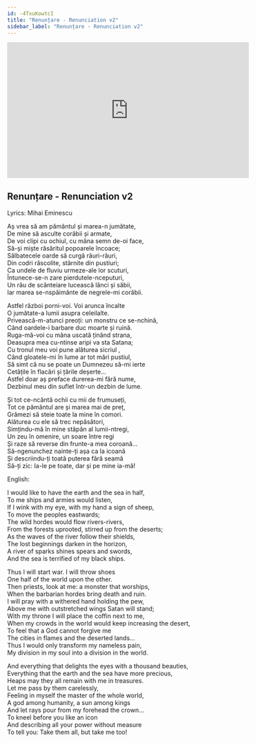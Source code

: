 ```yaml
---
id: -4TxuKowtcI
title: "Renunțare - Renunciation v2"
sidebar_label: "Renunțare - Renunciation v2"
---
```


<div class="video-float-container">
  <iframe
    width="560"
    height="315"
    src="https://www.youtube.com/embed/-4TxuKowtcI"
    title="YouTube video player"
    frameborder="0"
    allow="accelerometer; autoplay; clipboard-write; encrypted-media; gyroscope; picture-in-picture; web-share"
    referrerpolicy="strict-origin-when-cross-origin"
    allowfullscreen
  ></iframe>
</div>

## Renunțare - Renunciation v2

Lyrics: Mihai Eminescu

Aș vrea să am pământul și marea-n jumătate,  
De mine să asculte corăbii și armate,  
De voi clipi cu ochiul, cu mâna semn de-oi face,  
Să-și miște răsăritul popoarele încoace;  
Sălbatecele oarde să curgă râuri-râuri,  
Din codri răscolite, stârnite din pustiuri;  
Ca undele de fluviu urmeze-ale lor scuturi,  
Întunece-se-n zare pierdutele-nceputuri,  
Un râu de scânteiare lucească lănci și săbii,  
Iar marea se-nspăimânte de negrele-mi corăbii.

Astfel război porni-voi. Voi arunca încalte  
O jumătate-a lumii asupra celeilalte.  
Privească-m-atunci preoți: un monstru ce se-nchină,  
Când oardele-i barbare duc moarte și ruină.  
Ruga-mă-voi cu mâna uscată ținând strana,  
Deasupra mea cu-ntinse aripi va sta Satana;  
Cu tronul meu voi pune alăturea sicriul ,  
Când gloatele-mi în lume ar tot mări pustiul,  
Să simt că nu se poate un Dumnezeu să-mi ierte  
Cetățile în flacări și țările deșerte...  
Astfel doar aș preface durerea-mi fără nume,  
Dezbinul meu din suflet într-un dezbin de lume.

Și tot ce-ncântă ochii cu mii de frumuseți,  
Tot ce pământul are și marea mai de preț,  
Grămezi să steie toate la mine în comori.  
Alăturea cu ele să trec nepăsători,  
Simțindu-mă în mine stăpân al lumii-ntregi,  
Un zeu în omenire, un soare între regi  
Și raze să reverse din frunte-a mea coroană...  
Să-ngenunchez nainte-ți așa ca la icoană  
Și descriindu-ți toată puterea fără seamă  
Să-ți zic: Ia-le pe toate, dar și pe mine ia-mă!

English:

I would like to have the earth and the sea in half,  
To me ships and armies would listen,  
If I wink with my eye, with my hand a sign of sheep,  
To move the peoples eastwards;  
The wild hordes would flow rivers-rivers,  
From the forests uprooted, stirred up from the deserts;  
As the waves of the river follow their shields,  
The lost beginnings darken in the horizon,  
A river of sparks shines spears and swords,  
And the sea is terrified of my black ships.

Thus I will start war. I will throw shoes  
One half of the world upon the other.  
Then priests, look at me: a monster that worships,  
When the barbarian hordes bring death and ruin.  
I will pray with a withered hand holding the pew,  
Above me with outstretched wings Satan will stand;  
With my throne I will place the coffin next to me,  
When my crowds in the world would keep increasing the desert,  
To feel that a God cannot forgive me  
The cities in flames and the deserted lands...  
Thus I would only transform my nameless pain,  
My division in my soul into a division in the world.

And everything that delights the eyes with a thousand beauties,  
Everything that the earth and the sea have more precious,  
Heaps may they all remain with me in treasures.  
Let me pass by them carelessly,  
Feeling in myself the master of the whole world,  
A god among humanity, a sun among kings  
And let rays pour from my forehead the crown...  
To kneel before you like an icon  
And describing all your power without measure  
To tell you: Take them all, but take me too!
